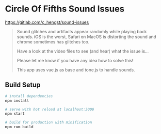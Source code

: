 # Circle Of Fifths Sound Issues

https://gitlab.com/c_hengst/sound-issues

> Sound glitches and artifacts appear randomly while playing back sounds. iOS is the worst, Safari on MacOS is distorting the sound and chrome sometimes has glitches too.
>
> Have a look at the video files to see (and hear) what the issue is...
>
> Please let me know if you have any idea how to solve this!
>
> This app uses vue.js as base and tone.js to handle sounds.

## Build Setup

```bash
# install dependencies
npm install

# serve with hot reload at localhost:3000
npm start

# build for production with minification
npm run build
```
